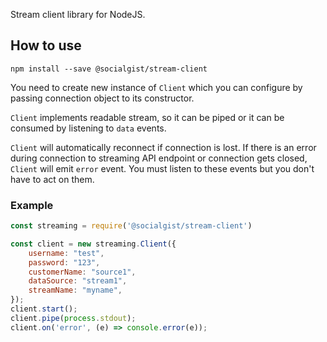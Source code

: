 Stream client library for NodeJS.

## How to use

`npm install --save @socialgist/stream-client`

You need to create new instance of `Client` which you can configure by passing connection object to its constructor.

`Client` implements readable stream, so it can be piped or it can be consumed by listening to `data` events.

`Client` will automatically reconnect if connection is lost. If there is an error during connection to streaming API endpoint or connection gets closed, `Client` will emit `error` event. You must listen to these events but you don't have to act on them.

### Example
```js
const streaming = require('@socialgist/stream-client')

const client = new streaming.Client({
    username: "test",
    password: "123",
    customerName: "source1",
    dataSource: "stream1",
    streamName: "myname",
});
client.start();
client.pipe(process.stdout);
client.on('error', (e) => console.error(e));
```
